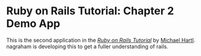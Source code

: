 # Ruby on Rails Tutorial: Chapter 2 Demo App

This is the second application in the [*Ruby on Rails Tutorial*](http://railstutorial.org/) by [Michael Hartl](http://michaelhartl.com/). nagraham is developing this to get a fuller understanding of rails.
